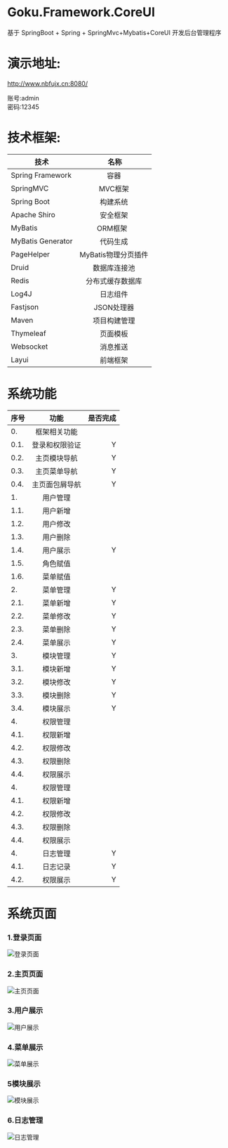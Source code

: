 # Goku.Framework.CoreUI
基于 SpringBoot + Spring + SpringMvc+Mybatis+CoreUI 开发后台管理程序

# 演示地址:

http://www.nbfujx.cn:8080/</br>

账号:admin</br>
密码:12345

# 技术框架:
| **技术** |  **名称**| 
| ------   |:------:|
| Spring Framework | 容器  |
| SpringMVC | MVC框架  |
| Spring Boot|构建系统|
| Apache Shiro | 安全框架  |
| MyBatis | ORM框架  |
| MyBatis Generator | 代码生成  |
| PageHelper | MyBatis物理分页插件  |
| Druid | 数据库连接池  | 
| Redis | 分布式缓存数据库  |
| Log4J | 日志组件  | 
| Fastjson |JSON处理器|
| Maven | 项目构建管理  |
| Thymeleaf| 页面模板  |
| Websocket| 消息推送 |
| Layui| 前端框架 |

# 系统功能
| **序号** | **功能** | **是否完成**|
| ------------- |:-------------:| -------------:|
|0.|框架相关功能|
|0.1.|登录和权限验证|Y|
|0.2.|主页模块导航|Y|
|0.3.|主页菜单导航|Y|
|0.4.|主页面包屑导航|Y|
|1.|用户管理||
|1.1.|用户新增||
|1.2.|用户修改||
|1.3.|用户删除||
|1.4.|用户展示|Y|
|1.5.|角色赋值||
|1.6.|菜单赋值||
|2.|菜单管理|Y|
|2.1.|菜单新增|Y|
|2.2.|菜单修改|Y|
|2.3.|菜单删除|Y|
|2.4.|菜单展示|Y|
|3.|模块管理|Y|
|3.1.|模块新增|Y|
|3.2.|模块修改|Y|
|3.3.|模块删除|Y|
|3.4.|模块展示|Y|
|4.|权限管理||
|4.1.|权限新增||
|4.2.|权限修改||
|4.3.|权限删除||
|4.4.|权限展示||
|4.|权限管理||
|4.1.|权限新增||
|4.2.|权限修改||
|4.3.|权限删除||
|4.4.|权限展示||
|4.|日志管理|Y|
|4.1.|日志记录|Y|
|4.2.|权限展示|Y|

# 系统页面
### 1.登录页面
![登录页面](http://images.cnblogs.com/cnblogs_com/nbfujx/1146065/o_TIM%e6%88%aa%e5%9b%be20180111092442.png)
### 2.主页页面
![主页页面](http://images.cnblogs.com/cnblogs_com/nbfujx/1146065/o_TIM%e6%88%aa%e5%9b%be20180111092512.png)
### 3.用户展示
![用户展示](http://images.cnblogs.com/cnblogs_com/nbfujx/1146065/o_TIM%e6%88%aa%e5%9b%be20180111092521.png)
### 4.菜单展示
![菜单展示](http://images.cnblogs.com/cnblogs_com/nbfujx/1146065/o_TIM%E6%88%AA%E5%9B%BE20180111092458.png)
### 5模块展示
![模块展示](http://images.cnblogs.com/cnblogs_com/nbfujx/1146065/o_TIM%E6%88%AA%E5%9B%BE20180112133002.png)
### 6.日志管理
![日志管理](http://images.cnblogs.com/cnblogs_com/nbfujx/1146065/o_QQ%e6%88%aa%e5%9b%be20180117203022.png)

